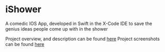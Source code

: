 # iShower
A comedic IOS App, developed in Swift in the X-Code IDE to save the genius ideas people come up with in the shower

Project overview, and description can be found [here](https://github.com/s3wasser/iShower/blob/master/iShower%20Application%20Overview.pdf)
Project screenshots can be found [here](https://github.com/s3wasser/iShower/blob/master/iShower%20Application%20UI:Prototype%20Images.pdf)

